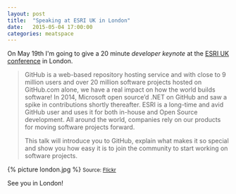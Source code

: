 ```yaml
---
layout: post
title:  "Speaking at ESRI UK in London"
date:   2015-05-04 17:00:00
categories: meatspace
---
```


On May 19th I'm going to give a 20 minute *developer keynote* at the [ESRI UK conference](http://www.esriuk.com/events/annual-conference-2015) in London.

> GitHub is a web-based repository hosting service and with close to 9 million users and over 20 million software projects hosted on GitHub.com alone, we have a real impact on how the world builds software! In 2014, Microsoft open source’d .NET on GitHub and saw a spike in contributions shortly thereafter. ESRI is a long-time and avid GitHub user and uses it for both in-house and Open Source development. All around the world, companies rely on our products for moving software projects forward.
>
> This talk will introduce you to GitHub, explain what makes it so special and show you how easy it is to join the community to start working on software projects.

{% picture london.jpg %}
<small>Source: [Flickr](https://www.flickr.com/photos/39997856@N03/8737855542)</small>

See you in London!
